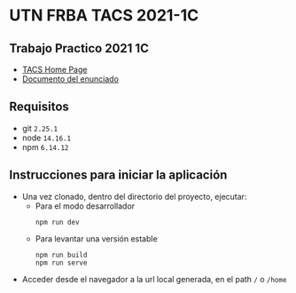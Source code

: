 # UTN FRBA TACS 2021-1C

##  Trabajo Practico 2021 1C

* [TACS Home Page](https://www.tacs-utn.com.ar/)
* [Documento del enunciado](https://docs.google.com/document/d/e/2PACX-1vSDeXS8A44GMMKxL47FTspYC6_4BXiWP2_lwo2Oiy4P7oRXORfseOdQ9F3K8vZ_xyHNPf6euMP1wEIV/pub)

## Requisitos
* git `2.25.1`
* node `14.16.1`
* npm `6.14.12`

## Instrucciones para iniciar la aplicación
* Una vez clonado, dentro del directorio del proyecto, ejecutar:
  - Para el modo desarrollador 
    ```console
    npm run dev
    ```
  - Para levantar una versión estable
    ```console
    npm run build
    npm run serve
    ```
* Acceder desde el navegador a la url local generada, en el path `/` o `/home`
